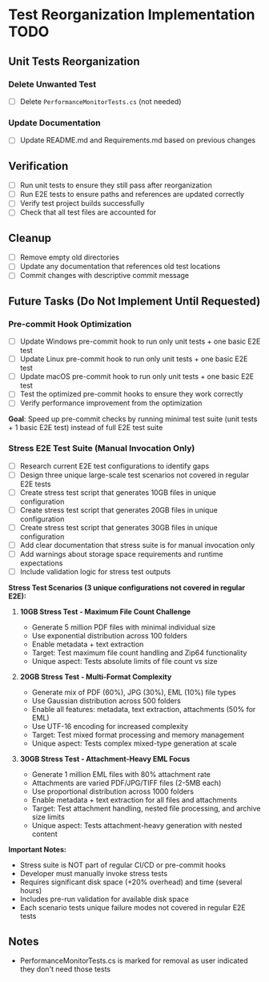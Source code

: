 # Test Reorganization Implementation TODO

## Unit Tests Reorganization

### Delete Unwanted Test
- [ ] Delete `PerformanceMonitorTests.cs` (not needed)

### Update Documentation
- [ ] Update README.md and Requirements.md based on previous changes

## Verification

- [ ] Run unit tests to ensure they still pass after reorganization
- [ ] Run E2E tests to ensure paths and references are updated correctly
- [ ] Verify test project builds successfully
- [ ] Check that all test files are accounted for

## Cleanup

- [ ] Remove empty old directories
- [ ] Update any documentation that references old test locations
- [ ] Commit changes with descriptive commit message

## Future Tasks (Do Not Implement Until Requested)

### Pre-commit Hook Optimization
- [ ] Update Windows pre-commit hook to run only unit tests + one basic E2E test
- [ ] Update Linux pre-commit hook to run only unit tests + one basic E2E test
- [ ] Update macOS pre-commit hook to run only unit tests + one basic E2E test
- [ ] Test the optimized pre-commit hooks to ensure they work correctly
- [ ] Verify performance improvement from the optimization

**Goal**: Speed up pre-commit checks by running minimal test suite (unit tests + 1 basic E2E test) instead of full E2E test suite

### Stress E2E Test Suite (Manual Invocation Only)
- [ ] Research current E2E test configurations to identify gaps
- [ ] Design three unique large-scale test scenarios not covered in regular E2E tests
- [ ] Create stress test script that generates 10GB files in unique configuration
- [ ] Create stress test script that generates 20GB files in unique configuration
- [ ] Create stress test script that generates 30GB files in unique configuration
- [ ] Add clear documentation that stress suite is for manual invocation only
- [ ] Add warnings about storage space requirements and runtime expectations
- [ ] Include validation logic for stress test outputs

**Stress Test Scenarios (3 unique configurations not covered in regular E2E):**

1. **10GB Stress Test - Maximum File Count Challenge**
   - Generate 5 million PDF files with minimal individual size
   - Use exponential distribution across 100 folders
   - Enable metadata + text extraction
   - Target: Test maximum file count handling and Zip64 functionality
   - Unique aspect: Tests absolute limits of file count vs size

2. **20GB Stress Test - Multi-Format Complexity**
   - Generate mix of PDF (60%), JPG (30%), EML (10%) file types
   - Use Gaussian distribution across 500 folders
   - Enable all features: metadata, text extraction, attachments (50% for EML)
   - Use UTF-16 encoding for increased complexity
   - Target: Test mixed format processing and memory management
   - Unique aspect: Tests complex mixed-type generation at scale

3. **30GB Stress Test - Attachment-Heavy EML Focus**
   - Generate 1 million EML files with 80% attachment rate
   - Attachments are varied PDF/JPG/TIFF files (2-5MB each)
   - Use proportional distribution across 1000 folders
   - Enable metadata + text extraction for all files and attachments
   - Target: Test attachment handling, nested file processing, and archive size limits
   - Unique aspect: Tests attachment-heavy generation with nested content

**Important Notes:**
- Stress suite is NOT part of regular CI/CD or pre-commit hooks
- Developer must manually invoke stress tests
- Requires significant disk space (+20% overhead) and time (several hours)
- Includes pre-run validation for available disk space
- Each scenario tests unique failure modes not covered in regular E2E tests

## Notes
- PerformanceMonitorTests.cs is marked for removal as user indicated they don't need those tests
